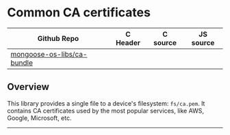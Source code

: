 # Common CA certificates
| Github Repo | C Header | C source  | JS source |
| ----------- | -------- | --------  | ----------------- |
| [mongoose-os-libs/ca-bundle](https://github.com/mongoose-os-libs/ca-bundle) | [](https://github.com/mongoose-os-libs/ca-bundle/tree/master/include/) | &nbsp;  | &nbsp;         |



## Overview

This library provides a single file to a device's filesystem: `fs/ca.pem`.
It contains CA certificates used by the most popular services, like
AWS, Google, Microsoft, etc.


 ----- 
